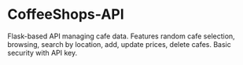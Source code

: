 # CoffeeShops-API
Flask-based API managing cafe data. Features random cafe selection, browsing, search by location, add, update prices, delete cafes. Basic security with API key.
